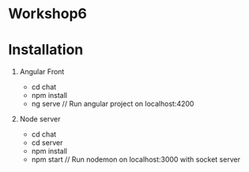 # Workshop6

# Installation

1. Angular Front
    - cd chat
    - npm install
    - ng serve      // Run angular project on localhost:4200

2. Node server
    - cd chat
    - cd server
    - npm install
    - npm start    // Run nodemon on localhost:3000 with socket server
